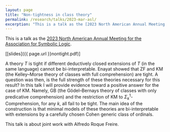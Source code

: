```yaml
---
layout: page
title: "Non-tightness in class theory"
permalink: /research/talks/2023-mar-asl/
excerption: "This is a talk as the [2023 North American Annual Meeting for the Association for Symbolic Logic..."	
---
```


This is a talk as the [2023 North American Annual Meeting for the Association for Symbolic Logic](https://sites.uci.edu/asl2023/).

[[slides]({{ page.url }}nontight.pdf)]

A theory $T$ is tight if different deductively closed extensions of $T$ (in the same language) cannot be bi-interpretable. Enayat showed that ZF and KM (the Kelley–Morse theory of classes with full comprehension) are tight. A question was then, is the full strength of these theories necessary for this result? In this talk I will provide evidence toward a positive answer for the case of KM. Namely, GB (the Gödel–Bernays theory of classes with only predicative comprehension) and the restriction of KM to $\Sigma^1_k$-Comprehension, for any $k$, all fail to be tight. The main idea of the construction is that minimal models of these theories are bi-interpretable with extensions by a carefully chosen Cohen generic class of ordinals. 

This talk is about joint work with Alfredo Roque Freire.
